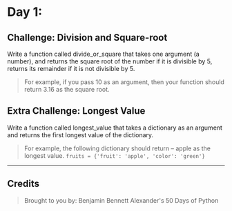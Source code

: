 # Day 1:
## Challenge: Division and Square-root
Write a function called divide_or_square that takes one argument (a number), and returns the square root of the number if it is divisible by 5, returns its remainder if it is not divisible by 5. 

> For example, if you pass 10 as an argument, then your function should return 3.16 as the square root.

## Extra Challenge: Longest Value
Write a function called longest_value that takes a dictionary as an argument and returns the first longest value of the dictionary. 

> For example, the following dictionary should return – apple as the longest value. 
> `fruits = {'fruit': 'apple', 'color': 'green'}`

---
## Credits
> Brought to you by: Benjamin Bennett Alexander's 50 Days of Python
